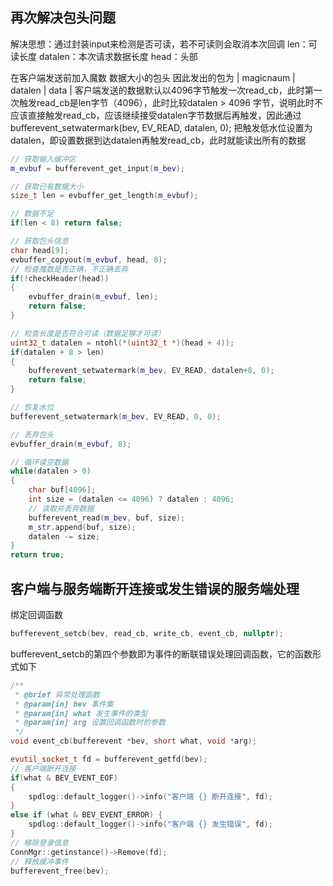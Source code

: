 ## 再次解决包头问题
解决思想：通过封装input来检测是否可读，若不可读则会取消本次回调
len：可读长度  datalen：本次请求数据长度 head：头部

在客户端发送前加入魔数 数据大小的包头
因此发出的包为
| magicnaum | datalen | data |
客户端发送的数据默认以4096字节触发一次read_cb，此时第一次触发read_cb是len字节（4096），此时比较datalen > 4096 字节，说明此时不应该直接触发read_cb，应该继续接受datalen字节数据后再触发，因此通过bufferevent_setwatermark(bev, EV_READ, datalen, 0); 把触发低水位设置为datalen，即设置数据到达datalen再触发read_cb，此时就能读出所有的数据

```cpp
// 获取输入缓冲区
m_evbuf = bufferevent_get_input(m_bev);

// 获取已有数据大小
size_t len = evbuffer_get_length(m_evbuf);

// 数据不足
if(len < 8) return false;

// 获取包头信息
char head[9];
evbuffer_copyout(m_evbuf, head, 8);
// 检查魔数是否正确，不正确丢弃
if(!checkHeader(head))
{
    evbuffer_drain(m_evbuf, len);
    return false;
}

// 检查长度是否符合可读（数据足够才可读）
uint32_t datalen = ntohl(*(uint32_t *)(head + 4));
if(datalen + 8 > len)
{
    bufferevent_setwatermark(m_bev, EV_READ, datalen+8, 0);
    return false;
}

// 恢复水位
bufferevent_setwatermark(m_bev, EV_READ, 0, 0);

// 丢弃包头
evbuffer_drain(m_evbuf, 8);

// 循环读空数据
while(datalen > 0)
{
    char buf[4096];
    int size = (datalen <= 4096) ? datalen : 4096;
    // 读取并丢弃数据
    bufferevent_read(m_bev, buf, size);
    m_str.append(buf, size);
    datalen -= size;
}
return true;
```

## 客户端与服务端断开连接或发生错误的服务端处理
绑定回调函数
```cpp
bufferevent_setcb(bev, read_cb, write_cb, event_cb, nullptr);
```
bufferevent_setcb的第四个参数即为事件的断联错误处理回调函数，它的函数形式如下
```cpp
/**
 * @brief 异常处理函数
 * @param[in] bev 事件集
 * @param[in] what 发生事件的类型
 * @param[in] arg 设置回调函数时的参数
 */
void event_cb(bufferevent *bev, short what, void *arg);
```

```cpp
evutil_socket_t fd = bufferevent_getfd(bev);
// 客户端断开连接
if(what & BEV_EVENT_EOF)
{
    spdlog::default_logger()->info("客户端 {} 断开连接", fd);
}
else if (what & BEV_EVENT_ERROR) {
    spdlog::default_logger()->info("客户端 {} 发生错误", fd);
}
// 移除登录信息
ConnMgr::getinstance()->Remove(fd);
// 释放缓冲事件
bufferevent_free(bev);
```